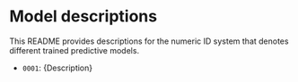 # Model descriptions

This README provides descriptions for the numeric ID system that denotes different trained predictive models.

* `0001`: {Description}

